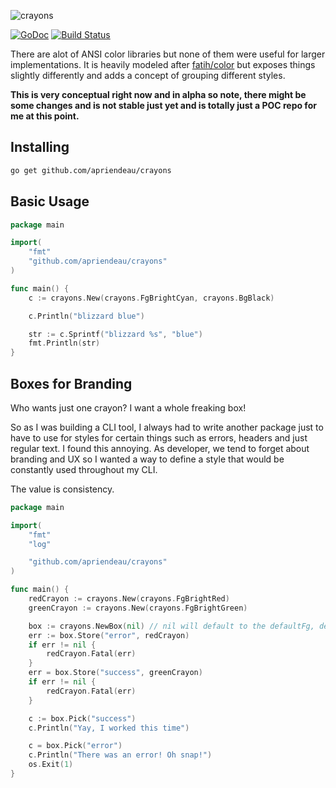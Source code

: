 ![crayons](https://cloud.githubusercontent.com/assets/700344/9230514/d3e3b2f2-40df-11e5-8f22-cf70a69a08ed.png)

[![GoDoc](http://img.shields.io/badge/go-docs-blue.svg?style=flat-square)](https://godoc.org/github.com/apriendeau/crayons)
[![Build Status](https://img.shields.io/travis/apriendeau/crayons/master.svg?style=flat-square)](https://travis-ci.org/apriendeau/crayons)

There are alot of ANSI color libraries but none of them were useful for larger
implementations. It is heavily modeled after [fatih/color](https://github.com/fatih/color)
but exposes things slightly differently and adds a concept of grouping
different styles.

**This is very conceptual right now and in alpha so note, there might be
some changes and is not stable just yet and is totally just a POC repo for me at this point.**

## Installing

```bash
go get github.com/apriendeau/crayons
```


## Basic Usage

```go
package main

import(
	"fmt"
	"github.com/apriendeau/crayons"
)

func main() {
	c := crayons.New(crayons.FgBrightCyan, crayons.BgBlack)

	c.Println("blizzard blue")

	str := c.Sprintf("blizzard %s", "blue")
	fmt.Println(str)
}

```

## Boxes for Branding

Who wants just one crayon? I want a whole freaking box!

So as I was building a CLI tool, I always had to write another package just to
have to use for styles for certain things such as errors, headers and just
regular text. I found this annoying. As developer, we tend to forget about
branding and UX so I wanted a way to define a style that would be constantly
used throughout my CLI.

The value is consistency.

```go
package main

import(
	"fmt"
	"log"

	"github.com/apriendeau/crayons"
)

func main() {
	redCrayon := crayons.New(crayons.FgBrightRed)
	greenCrayon := crayons.New(crayons.FgBrightGreen)

	box := crayons.NewBox(nil) // nil will default to the defaultFg, defaultBg
	err := box.Store("error", redCrayon)
	if err != nil {
		redCrayon.Fatal(err)
	}
	err = box.Store("success", greenCrayon)
	if err != nil {
		redCrayon.Fatal(err)
	}

	c := box.Pick("success")
	c.Println("Yay, I worked this time")

	c = box.Pick("error")
	c.Println("There was an error! Oh snap!")
	os.Exit(1)
}
```
